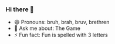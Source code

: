 ### Hi there 👋


- 😄 Pronouns: bruh, brah, bruv, brethren
- 💬 Ask me about: The Game
- ⚡ Fun fact: Fun is spelled with 3 letters
<!--
**carnivorex/carnivorex** is a ✨ _special_ ✨ repository because its `README.md` (this file) appears on your GitHub profile.

Here are some ideas to get you started:

- 🔭 I’m currently working on ...
- 🌱 I’m currently learning ...
- 👯 I’m looking to collaborate on ...
- 🤔 I’m looking for help with ...

- 📫 How to reach me: ...
 ...

-->
